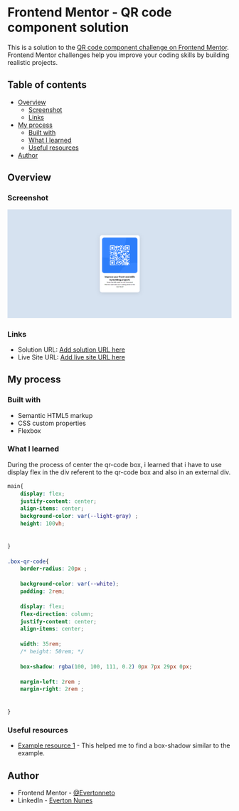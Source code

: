 # Frontend Mentor - QR code component solution

This is a solution to the [QR code component challenge on Frontend Mentor](https://www.frontendmentor.io/challenges/qr-code-component-iux_sIO_H). Frontend Mentor challenges help you improve your coding skills by building realistic projects. 

## Table of contents

- [Overview](#overview)
  - [Screenshot](#screenshot)
  - [Links](#links)
- [My process](#my-process)
  - [Built with](#built-with)
  - [What I learned](#what-i-learned)
  - [Useful resources](#useful-resources)
- [Author](#author)


## Overview

### Screenshot

![](./screenshot.png)

### Links

- Solution URL: [Add solution URL here](https://github.com/Evertonneto/Challenge-QR-CODE-from-frontendmentor)
- Live Site URL: [Add live site URL here](https://evertonneto.github.io/Challenge-QR-CODE-from-frontendmentor/)

## My process

### Built with

- Semantic HTML5 markup
- CSS custom properties
- Flexbox


### What I learned

During the process of center the qr-code box, i learned that i have to use display flex in 
the div referent to the qr-code box and also in an external div.


```css
main{
    display: flex;
    justify-content: center;
    align-items: center;
    background-color: var(--light-gray) ;
    height: 100vh;

   
}

.box-qr-code{
    border-radius: 20px ;
    
    background-color: var(--white);
    padding: 2rem;

    display: flex;
    flex-direction: column;
    justify-content: center;
    align-items: center;

    width: 35rem;
    /* height: 50rem; */

    box-shadow: rgba(100, 100, 111, 0.2) 0px 7px 29px 0px;

    margin-left: 2rem ;
    margin-right: 2rem ;
   
   
}
```





### Useful resources

- [Example resource 1](https://getcssscan.com/css-box-shadow-examples) - This helped me to find a box-shadow similar to the example.


## Author

- Frontend Mentor - [@Evertonneto](https://www.frontendmentor.io/profile/Evertonneto)
- LinkedIn - [Everton Nunes](https://www.linkedin.com/in/everton-nunes-36a9a021a/)




